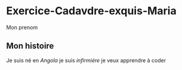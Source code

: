 # Exercice-Cadavdre-exquis-Maria
Mon prenom

## Mon histoire

Je suis né en *Angola*
je suis *infirmiére*
je veux apprendre à coder
